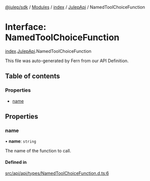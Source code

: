 [@julep/sdk](../README.md) / [Modules](../modules.md) / [index](../modules/index.md) / [JulepApi](../modules/index.JulepApi.md) / NamedToolChoiceFunction

# Interface: NamedToolChoiceFunction

[index](../modules/index.md).[JulepApi](../modules/index.JulepApi.md).NamedToolChoiceFunction

This file was auto-generated by Fern from our API Definition.

## Table of contents

### Properties

- [name](index.JulepApi.NamedToolChoiceFunction.md#name)

## Properties

### name

• **name**: `string`

The name of the function to call.

#### Defined in

[src/api/api/types/NamedToolChoiceFunction.d.ts:6](https://github.com/julep-ai/samantha-dev/blob/4200383/sdks/js/src/api/api/types/NamedToolChoiceFunction.d.ts#L6)
